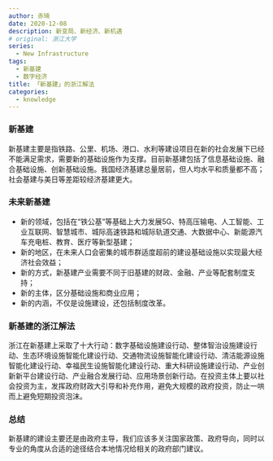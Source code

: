 ```yaml
---
author: 赤琦
date: 2020-12-08
description: 新变局、新经济、新机遇
# original: 浙江大学
series:
  - New Infrastructure
tags:
  - 新基建
  - 数字经济
title: 「新基建」的浙江解法
categories:
  - knowledge
---
```


### 新基建

新基建主要是指铁路、公里、机场、港口、水利等建设项目在新的社会发展下已经不能满足需求，需要新的基础设施作为支撑。目前新基建包括了信息基础设施、融合基础设施、创新基础设施。我国经济基建总量居前，但人均水平和质量都不高；社会基建与美日等差距较经济基建更大。

### 未来新基建

- 新的领域，包括在“铁公基”等基础上大力发展5G、特高压输电、人工智能、工业互联网、智慧城市、城际高速铁路和城际轨道交通、大数据中心、新能源汽车充电桩、教育、医疗等新型基建；
- 新的地区，在未来人口会密集的城市群适度超前的建设基础设施以实现最大经济社会效益；
- 新的方式，新基建产业需要不同于旧基建的财政、金融、产业等配套制度支持；
- 新的主体，区分基础设施和商业应用；
- 新的内涵，不仅是设施建设，还包括制度改革。

### 新基建的浙江解法

浙江在新基建上采取了十大行动：数字基础设施建设行动、整体智治设施建设行动、生态环境设施智能化建设行动、交通物流设施智能化建设行动、清洁能源设施智能化建设行动、幸福民生设施智能化建设行动、重大科研设施建设行动、产业创新新平台建设行动、产业融合发展行动、应用场景创新行动。在投资主体上要以社会投资为主，发挥政府财政大引导和补充作用，避免大规模的政府投资，防止一哄而上避免短期投资泡沫。

### 总结

新基建的建设主要还是由政府主导，我们应该多关注国家政策、政府导向，同时以专业的角度从合适的途径结合本地情况给相关的政府部门建议。
